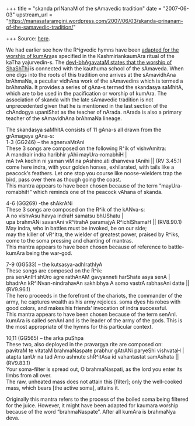 +++
title = "skanda prINanaM of the sAmavedic tradition"
date = "2007-06-03"
upstream_url = "https://manasataramgini.wordpress.com/2007/06/03/skanda-prinanam-of-the-samavedic-tradition/"

+++
Source: [here](https://manasataramgini.wordpress.com/2007/06/03/skanda-prinanam-of-the-samavedic-tradition/).

We had earlier see how the R^igvedic hymns have been [adapted for the worship of kumAra](https://manasataramgini.wordpress.com/2006/10/18/vedic-mantras-adapted-for-kaumara-ritual/)as specified in the KashmiriankaumAra ritual of the kaTha yajurvedin-s. The [devI-bhAgavataM states that the worship of ShaShThi](https://manasataramgini.wordpress.com/2006/01/28/the-vrata-of-our-dear-goddess/) is connected with the kauthuma school of the sAmaveda. When one digs into the roots of this tradition one arrives at the sAmavidhAna brAhmaNa, a peculiar vidhAna work of the sAmavedins which is termed a brAhmaNa. It provides a series of gAna-s termed the skandasya saMhitA, which are to be used in the pacification or worship of kumAra. The association of skanda with the late sAmavedic tradition is not unprecedented given that he is mentioned in the last section of the chAndogya upaniShat as the teacher of nArada. nArada is also a primary teacher of the sAmavidhAna brAhmaNa lineage.

The skandasya saMhitA consists of 11 gAna-s all drawn from the grAmageya gAna-s:  
1-3 (GG246) – the agnervaMrAni  
These 3 songs are composed on the following R^ik of vishvAmitra:  
A mandrair indra haribhir yAhi mayUra-romabhiH \|  
mA tvA kechin ni yaman viM na pAshino.ati dhanveva tAnihi \|\| (RV 3.45.1)  
come here indra, with your golden horses, exhilarated, with tails like a peacock’s feathers. Let one stop you course like noose-wielders trap the bird, pass over them as though going the coast.  
This mantra appears to have been chosen because of the term “mayUra-romabhiH” which reminds one of the peacock vAhana of skanda.

4-6 (GG269) -the shAkrANi  
These 3 songs are composed on the R^ik of the kANva-s:  
A no vishvAsu havya indraH samatsu bhUShatu \|  
upa brahmANi savanAni vR^itrahA paramajyA R^ichIShamaH \|\| (RV8.90.1)  
May indra, who in battles must be invoked, be on our side;  
may the killer of vR^itra, the wielder of greatest power, praised by R^iks, come to the soma pressing and chanting of mantras.  
This mantra appears to have been chosen because of reference to battle- kumAra being the war-god.

7-9 (GG533) – the kutsasya-adhIrathIyA  
These songs are composed on the R^ik:  
pra senAnIH shUro agre rathAnAM gavyanneti harShate asya senA \|  
bhadrAn kR^iNvan-nindrahavAn sakhibhya A somo vastrA rabhasAni datte \|\| (RV9.96.1)  
The hero proceeds in the forefront of the chariots, the commander of the army, he captures wealth as his army rejoices. soma dyes his robes with good colors, and makes his friends’ invocation of indra successful.  
This mantra appears to have been chosen because of the term senAnI. kumAra is called senAnI and is the leader of the army of the gods. This is the most appropriate of the hymns for this particular context.

10,11 (GG565) – the arka puShpa  
These two, also deployed in the pravargya rite are composed on:  
pavitraM te vitataM brahmaNaspate prabhur gAtrANi paryeShi vishvataH \|  
atapta tanUr na tad Amo ashnute shR^itAsa id vahantastat samAshata \|\|
(RV9.83.1)  
Your soma-filter is spread out, O brahmaNaspati, as the lord you enter its limbs from all over.  
The raw, unheated mass does not attain this \[filter\]; only the well-cooked mass, which bears \[the active soma\], attains it.

Originally this mantra refers to the process of the boiled soma being filtered for the juice. However, it might have been adapted for kaumara worship because of the word “brahmaNaspate”. After all kumAra is brahmaNya deva.

